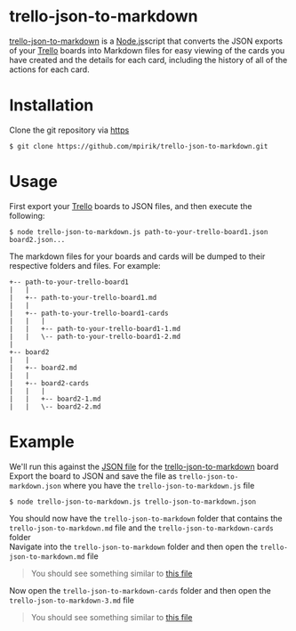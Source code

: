 # trello-json-to-markdown
[trello-json-to-markdown](https://github.com/mpirik/trello-json-to-markdown) is a [Node.js](https://nodejs.org/)script that converts the JSON exports
of your [Trello](https://trello.com/) boards into Markdown files for easy viewing of the cards you have created and the
details for each card, including the history of all of the actions for each card.
# Installation
Clone the git repository via [https](https://github.com/mpirik/trello-json-to-markdown.git)
```
$ git clone https://github.com/mpirik/trello-json-to-markdown.git
```

# Usage
First export your [Trello](https://trello.com/) boards to JSON files, and then execute the following:
```
$ node trello-json-to-markdown.js path-to-your-trello-board1.json board2.json...
```
The markdown files for your boards and cards will be dumped to their respective folders and files. For example:
```
+-- path-to-your-trello-board1
|   |
|   +-- path-to-your-trello-board1.md
|   |
|   +-- path-to-your-trello-board1-cards
|   |   |
|   |   +-- path-to-your-trello-board1-1.md
|   |   \-- path-to-your-trello-board1-2.md
|
+-- board2
|   |
|   +-- board2.md
|   |
|   +-- board2-cards
|   |   |
|   |   +-- board2-1.md
|   |   \-- board2-2.md
```
# Example
We'll run this against the [JSON file](example/trello-json-to-markdown.json) for the
[trello-json-to-markdown](https://trello.com/b/1Mt3BuUL/trello-json-to-markdown) board  </br>
Export the board to JSON and save the file as `trello-json-to-markdown.json` where you have the `trello-json-to-markdown.js`
file
```
$ node trello-json-to-markdown.js trello-json-to-markdown.json
```
You should now have the `trello-json-to-markdown` folder that contains the `trello-json-to-markdown.md` file and the
`trello-json-to-markdown-cards` folder  </br>
Navigate into the `trello-json-to-markdown` folder and then open the `trello-json-to-markdown.md` file  </br>
> You should see something similar to [this file](example/trello-json-to-markdown/trello-json-to-markdown.md)

Now open the `trello-json-to-markdown-cards` folder and then open the `trello-json-to-markdown-3.md` file  </br>
>You should see something similar to [this file](example/trello-json-to-markdown/trello-json-to-markdown-cards/trello-json-to-markdown-3.md)
